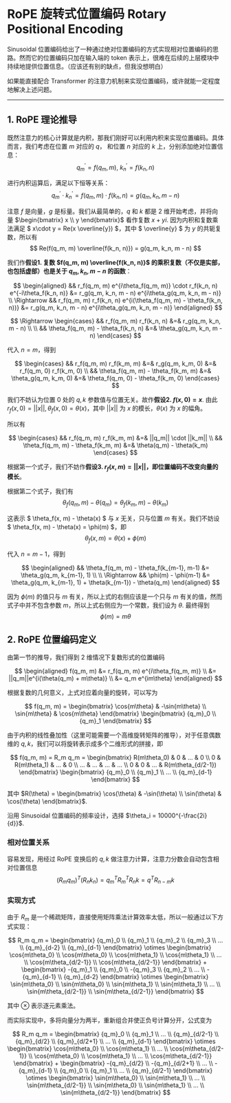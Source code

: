 # RoPE 旋转式位置编码 Rotary Positional Encoding

Sinusoidal 位置编码给出了一种通过绝对位置编码的方式实现相对位置编码的思路。然而它的位置编码只加在输入端的 token 表示上，很难在后续的上层模块中持续地提供位置信息。（应该还有别的缺点，但我没想明白）

如果能直接配合 Transformer 的注意力机制来实现位置编码，或许就能一定程度地解决上述问题。

---

## 1. RoPE 理论推导

既然注意力的核心计算就是内积，那我们刚好可以利用内积来实现位置编码。具体而言，我们考虑在位置 $m$ 对应的 $q$， 和位置 $n$ 对应的 $k$ 上，分别添加绝对位置信息： $$ {q_m}^\prime = f(q_m, m),\ {k_n}^\prime = f(k_n, n) $$

进行内积运算后，满足以下恒等关系： $$ {q_m}^\prime \cdot {k_n}^\prime = f(q_m, m) \cdot f(k_n, n) = g(q_m, k_n, m - n) $$

注意 $f$ 是向量，$g$ 是标量。我们从最简单的，$q$ 和 $k$ 都是 2 维开始考虑，并将向量 $\begin{bmatrix} x \\ y \end{bmatrix}$ 看作复数 $x + yi$. 因为内积和复数乘法满足 $ x\cdot y = Re(x \overline{y}) $，其中 $ \overline{y} $ 为 $y$ 的共轭复数，所以有 $$ Re(f(q_m, m) \overline{f(k_n, n)}) = g(q_m, k_n, m - n) $$

我们作**假设1. 复数 $f(q_m, m) \overline{f(k_n, n)}$ 的乘积复数（不仅是实部，也包括虚部）也是关于 $q_m, k_n, m - n$ 的函数**：

$$ \begin{aligned} && r_f(q_m, m) e^{i\theta_f(q_m, m)} \cdot r_f(k_n, n) e^{-i\theta_f(k_n, n)} &= r_g(q_m, k_n, m - n) e^{i\theta_g(q_m, k_n, m - n)} \\  \Rightarrow && r_f(q_m, m) r_f(k_n, n) e^{i(\theta_f(q_m, m) - \theta_f(k_n, n))} &= r_g(q_m, k_n, m - n) e^{i\theta_g(q_m, k_n, m - n)} \end{aligned} $$

$$ \Rightarrow \begin{cases} && r_f(q_m, m) r_f(k_n, n) &=& r_g(q_m, k_n, m - n) \\ \\ && \theta_f(q_m, m) - \theta_f(k_n, n) &=& \theta_g(q_m, k_n, m - n) \end{cases} $$

代入 $n=m$，得到

$$ \begin{cases} && r_f(q_m, m) r_f(k_m, m) &=& r_g(q_m, k_m, 0) &=& r_f(q_m, 0) r_f(k_m, 0) \\ && \theta_f(q_m, m) - \theta_f(k_m, m) &=& \theta_g(q_m, k_m, 0) &=& \theta_f(q_m, 0) - \theta_f(k_m, 0) \end{cases} $$

我们不妨认为位置 0 处的 $q, k$ 参数值与位置无关。故作**假设2. $f(x, 0) = x$**. 由此 $r_f(x, 0) = ||x||, \theta_f(x, 0) = \theta(x)$，其中 $||x||$ 为 $x$ 的模长，$\theta(x)$ 为 $x$ 的幅角。

所以有

$$ \begin{cases} && r_f(q_m, m) r_f(k_m, m) &=& ||q_m|| \cdot ||k_m|| \\ && \theta_f(q_m, m) - \theta_f(k_m, m) &=& \theta(q_m) - \theta(k_m) \end{cases} $$

根据第一个式子，我们不妨作**假设3. $r_f(x, m) = ||x||$，即位置编码不改变向量的模长**。

根据第二个式子，我们有 $$ \theta_f(q_m, m) - \theta(q_m) = \theta_f(k_m, m) - \theta(k_m) $$

这表示 $ \theta_f(x, m) - \theta(x) $ 与 $x$ 无关，只与位置 $m$ 有关。我们不妨设 $ \theta_f(x, m) - \theta(x) = \phi(m) $，即 $$ \theta_f(x, m) = \theta(x) + \phi(m) $$

代入 $n = m - 1$，得到

$$ \begin{aligned} && \theta_f(q_m, m) - \theta_f(k_{m-1}, m-1) &= \theta_g(q_m, k_{m-1}, 1) \\ \\ \Rightarrow && \phi(m) - \phi(m-1) &= \theta_g(q_m, k_{m-1}, 1) + \theta(k_{m-1}) - \theta(q_m) \end{aligned} $$

因为 $\phi(m)$ 的值只与 $m$ 有关，所以上式的右侧应该是一个只与 $m$ 有关的值，然而式子中并不包含参数 $m$，所以上式右侧应为一个常数，我们设为 $\theta$. 最终得到 $$ \phi(m) = m\theta $$

## 2. RoPE 位置编码定义

由第一节的推导，我们得到 2 维情况下复数形式的位置编码

$$ \begin{aligned} f(q_m, m) &= r_f(q_m, m) e^{i\theta_f(q_m, m)} \\ &= ||q_m||e^{i(\theta(q_m) + m\theta)} \\ &= q_m e^{im\theta} \end{aligned} $$

根据复数的几何意义，上式对应着向量的旋转，可以写为

$$ f(q_m, m) = \begin{bmatrix} \cos{m\theta} & -\sin{m\theta} \\ \sin{m\theta} & \cos{m\theta} \end{bmatrix} \begin{bmatrix} {q_m}_0 \\ {q_m}_1 \end{bmatrix} $$

由于内积的线性叠加性（这里可能需要一个高维旋转矩阵的推导），对于任意偶数维的 $q, k$，我们可以将旋转表示成多个二维形式的拼接，即

$$ f(q_m, m) = R_m q_m  = \begin{bmatrix} R(m\theta_0) & 0 & ... & 0 \\ 0 & R(m\theta_1) & ... & 0 \\ ... & ... & ... & ... \\ 0 & 0 & ... & R(m\theta_{d/2-1}) \end{bmatrix} \begin{bmatrix} {q_m}_0 \\ {q_m}_1 \\ ... \\ {q_m}_{d-1} \end{bmatrix} $$

其中 $R(\theta) = \begin{bmatrix} \cos(\theta) & -\sin(\theta) \\ \sin(\theta) & \cos(\theta) \end{bmatrix}$.

沿用 Sinusoidal 位置编码的频率设计，选择 $\theta_i = 10000^{-\frac{2i}{d}}$.

### 相对位置关系

容易发现，用经过 RoPE 变换后的 $q, k$ 做注意力计算，注意力分数会自动包含相对位置信息 
$$ (R_m q_m)^T(R_n k_n) = q_m^T R_m^T R_n k = q^T R_{n-m} k $$

### 实现方式

由于 $R_m$ 是一个稀疏矩阵，直接使用矩阵乘法计算效率太低，所以一般通过以下方式实现：

$$ R_m q_m = \begin{bmatrix} {q_m}_0 \\ {q_m}_1 \\ {q_m}_2 \\ {q_m}_3 \\ ... \\ {q_m}_{d-2} \\ {q_m}_{d-1} \end{bmatrix} \otimes \begin{bmatrix} \cos{m\theta_0} \\ \cos{m\theta_0} \\ \cos{m\theta_1} \\ \cos{m\theta_1} \\ ... \\ \cos{m\theta_{d/2-1}} \\ \cos{m\theta_{d/2-1}} \end{bmatrix} + \begin{bmatrix} -{q_m}_1 \\ {q_m}_0 \\ -{q_m}_3 \\ {q_m}_2 \\ ... \\ -{q_m}_{d-1} \\ {q_m}_{d-2} \end{bmatrix} \otimes \begin{bmatrix} \sin{m\theta_0} \\ \sin{m\theta_0} \\ \sin{m\theta_1} \\ \sin{m\theta_1} \\ ... \\ \sin{m\theta_{d/2-1}} \\ \sin{m\theta_{d/2-1}} \end{bmatrix} $$

其中 $\otimes$ 表示逐元素乘法。

而实际实现中，多将向量分为两半，重新组合并使正负号计算分开，公式变为

$$ R_m q_m = \begin{bmatrix} {q_m}_0 \\ {q_m}_1 \\ ... \\ {q_m}_{d/2-1} \\ {q_m}_{d/2} \\ {q_m}_{d/2+1} \\ ... \\ {q_m}_{d-1} \end{bmatrix} \otimes \begin{bmatrix} \cos{m\theta_0} \\ \cos{m\theta_1} \\ ... \\ \cos{m\theta_{d/2-1}} \\ \cos{m\theta_0} \\ \cos{m\theta_1} \\ ... \\ \cos{m\theta_{d/2-1}} \end{bmatrix} + \begin{bmatrix} -{q_m}_{d/2} \\ -{q_m}_{d/2+1} \\ ... \\ -{q_m}_{d-1} \\ {q_m}_0 \\ {q_m}_1 \\ ... \\ {q_m}_{d/2-1} \end{bmatrix} \otimes \begin{bmatrix} \sin{m\theta_0} \\ \sin{m\theta_1} \\ ... \\ \sin{m\theta_{d/2-1}} \\ \sin{m\theta_0} \\ \sin{m\theta_1} \\ ... \\ \sin{m\theta_{d/2-1}} \end{bmatrix} $$